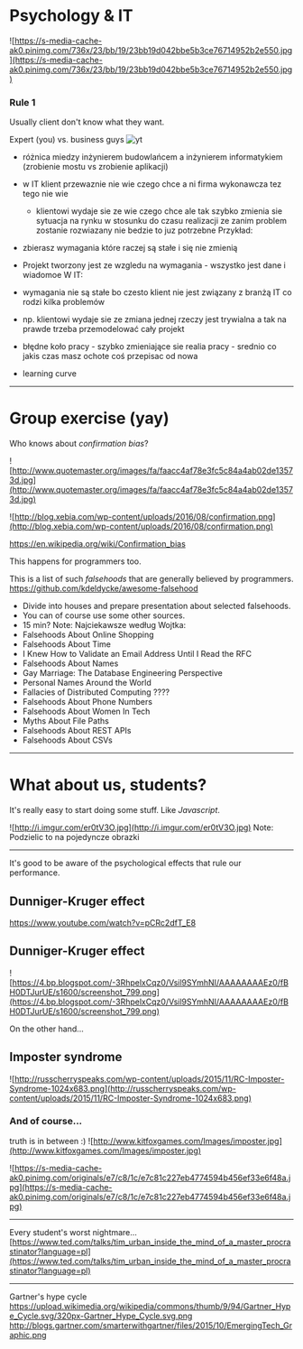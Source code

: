 # Psychology & IT

![https://s-media-cache-ak0.pinimg.com/736x/23/bb/19/23bb19d042bbe5b3ce76714952b2e550.jpg](https://s-media-cache-ak0.pinimg.com/736x/23/bb/19/23bb19d042bbe5b3ce76714952b2e550.jpg)

### Rule 1
Usually client don't know what they want. 

Expert (you) vs. business guys
 ![yt](BKorP55Aqvg)

- różnica miedzy inżynierem budowlańcem a inżynierem informatykiem (zrobienie mostu vs zrobienie aplikacji)
- w IT klient przewaznie nie wie czego chce a ni firma wykonawcza tez tego nie wie
	- klientowi wydaje sie ze wie czego chce ale tak szybko zmienia sie sytuacja na rynku w stosunku do czasu realizacji ze zanim problem zostanie rozwiazany nie bedzie to juz potrzebne
Przykład:
- zbierasz wymagania które raczej są stałe i się nie zmienią
- Projekt tworzony jest ze wzgledu na wymagania - wszystko jest dane i wiadomoe
W IT:
- wymagania nie są stałe bo czesto klient nie jest związany z branżą IT co rodzi kilka problemów 
- np. klientowi wydaje sie ze zmiana jednej rzeczy jest trywialna a tak na prawde trzeba przemodelować cały projekt


- błędne koło pracy - szybko zmieniające sie realia pracy - srednio co jakis czas masz ochote coś przepisac od nowa
- learning curve 

---

# Group exercise (yay)

Who knows about *confirmation bias*?

![http://www.quotemaster.org/images/fa/faacc4af78e3fc5c84a4ab02de13573d.jpg](http://www.quotemaster.org/images/fa/faacc4af78e3fc5c84a4ab02de13573d.jpg)

![http://blog.xebia.com/wp-content/uploads/2016/08/confirmation.png](http://blog.xebia.com/wp-content/uploads/2016/08/confirmation.png)

https://en.wikipedia.org/wiki/Confirmation_bias

This happens for programmers too. 

This is a list of such *falsehoods* that are generally believed by programmers.
https://github.com/kdeldycke/awesome-falsehood
- Divide into houses and prepare presentation about selected falsehoods. 
- You can of course use some other sources.
- 15 min?
Note:
Najciekawsze według Wojtka:
- Falsehoods About Online Shopping
- Falsehoods About Time
- I Knew How to Validate an Email Address Until I Read the RFC
- Falsehoods About Names
- Gay Marriage: The Database Engineering Perspective
- Personal Names Around the World
- Fallacies of Distributed Computing ????
- Falsehoods About Phone Numbers
- Falsehoods About Women In Tech
- Myths About File Paths
- Falsehoods About REST APIs
- Falsehoods About CSVs

---

# What about us, students?

It's really easy to start doing some stuff. Like *Javascript*.

![http://i.imgur.com/er0tV3O.jpg](http://i.imgur.com/er0tV3O.jpg)
Note: 
Podzielic to na pojedyncze obrazki

---

It's good to be aware of the psychological effects that rule our performance.

## Dunniger-Kruger effect
https://www.youtube.com/watch?v=pCRc2dfT_E8

## Dunniger-Kruger effect
![https://4.bp.blogspot.com/-3RhpelxCqz0/Vsil9SYmhNI/AAAAAAAAEz0/fBH0DTJurUE/s1600/screenshot_799.png](https://4.bp.blogspot.com/-3RhpelxCqz0/Vsil9SYmhNI/AAAAAAAAEz0/fBH0DTJurUE/s1600/screenshot_799.png)

On the other hand...

## Imposter syndrome
![http://russcherryspeaks.com/wp-content/uploads/2015/11/RC-Imposter-Syndrome-1024x683.png](http://russcherryspeaks.com/wp-content/uploads/2015/11/RC-Imposter-Syndrome-1024x683.png)

### And of course... 
truth is in between :)
![http://www.kitfoxgames.com/Images/imposter.jpg](http://www.kitfoxgames.com/Images/imposter.jpg)

![https://s-media-cache-ak0.pinimg.com/originals/e7/c8/1c/e7c81c227eb4774594b456ef33e6f48a.jpg](https://s-media-cache-ak0.pinimg.com/originals/e7/c8/1c/e7c81c227eb4774594b456ef33e6f48a.jpg)

---

Every student's worst nightmare... 
[https://www.ted.com/talks/tim_urban_inside_the_mind_of_a_master_procrastinator?language=pl](https://www.ted.com/talks/tim_urban_inside_the_mind_of_a_master_procrastinator?language=pl)

---

Gartner's hype cycle
https://upload.wikimedia.org/wikipedia/commons/thumb/9/94/Gartner_Hype_Cycle.svg/320px-Gartner_Hype_Cycle.svg.png
http://blogs.gartner.com/smarterwithgartner/files/2015/10/EmergingTech_Graphic.png


